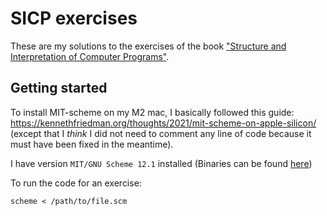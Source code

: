 # SICP exercises

These are my solutions to the exercises of the
book ["Structure and Interpretation of Computer Programs"](https://mitp-content-server.mit.edu/books/content/sectbyfn/books_pres_0/6515/sicp.zip/index.html).

## Getting started

To install MIT-scheme on my M2 mac, I basically followed this
guide: https://kennethfriedman.org/thoughts/2021/mit-scheme-on-apple-silicon/
(except that I _think_ I did not need to comment any line of code because it must have been fixed in the meantime).

I have version `MIT/GNU Scheme 12.1` installed (Binaries can be
found [here](https://ftp.gnu.org/gnu/mit-scheme/stable.pkg/12.1/))

To run the code for an exercise:

```shell
scheme < /path/to/file.scm
```
